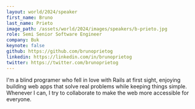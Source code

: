 ```yaml
---
layout: world/2024/speaker
first_name: Bruno
last_name: Prieto
image_path: /assets/world/2024/images/speakers/b-prieto.jpg
role: Semi Senior Software Engineer
company: Buk
keynote: false
github: https://github.com/brunoprietog
linkedin: https://linkedin.com/in/brunoprietog
twitter: https://twitter.com/brunoprietog
---
```


I'm a blind programer who fell in love with Rails at first sight, enjoying building web apps that solve real problems while keeping things simple. Whenever I can, I try to collaborate to make the web more accessible for everyone.

